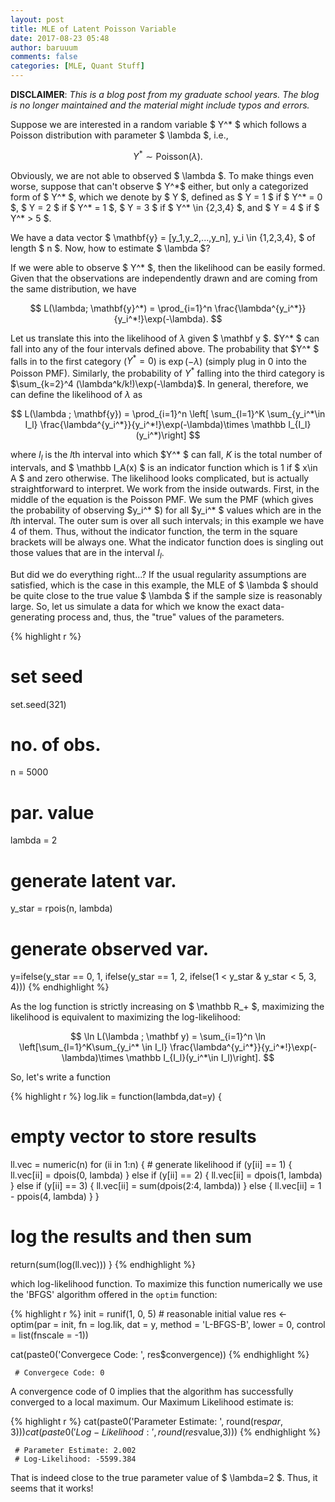 ```yaml
---
layout: post
title: MLE of Latent Poisson Variable
date: 2017-08-23 05:48
author: baruuum
comments: false
categories: [MLE, Quant Stuff]
---
```


**DISCLAIMER**: _This is a blog post from my graduate school years. The blog is no longer maintained and the material might include typos and errors._

Suppose we are interested in a random variable $ Y^* $ which follows a Poisson distribution with parameter $ \lambda $, i.e.,

$$ Y^* \sim \text{Poisson}({\lambda}).$$

Obviously, we are not able to observed $ \lambda $. To make things even worse, suppose that can't observe $ Y^\*$ either, but only a categorized form of $ Y^* $, which we denote by $ Y $, defined as $ Y = 1 $ if $ Y^* = 0 $, $ Y = 2 $ if $ Y^* = 1 $, $  Y = 3  $ if $  Y^* \in \{2,3,4\} $, and $ Y = 4 $ if $ Y^* > 5 $.

We have a data vector $ \mathbf{y} = [y_1,y_2,...,y_n], y_i \in \{1,2,3,4\}, $ of length $ n $. Now, how to estimate $ \lambda $?

If we were able to observe $ Y^* $, then the likelihood can be easily formed. Given that the observations are independently drawn and are coming from the same distribution, we have

$$ L(\lambda; \mathbf{y}^*) = \prod_{i=1}^n \frac{\lambda^{y_i^*}}{y_i^*!}\exp(-\lambda). $$

Let us translate this into the likelihood of $\lambda$ given $ \mathbf y $. $Y^* $ can fall into any of the four intervals defined above. The probability that $Y^* $ falls in to the first category ($Y^* = 0$) is $\exp(−\lambda)$ (simply plug in 0 into the Poisson PMF). Similarly, the probability of $Y^*$ falling into the third category is $\sum_{k=2}^4 (\lambda^k/k!)\exp(-\lambda)$. In general, therefore, we can define the likelihood of $\lambda$ as

$$ L(\lambda ; \mathbf{y}) = \prod_{i=1}^n \left[ \sum_{l=1}^K \sum_{y_i^*\in I_l} \frac{\lambda^{y_i^*}}{y_i^*!}\exp(-\lambda)\times \mathbb I_{I_l}(y_i^*)\right] $$

where $I_l$ is the $l$th interval into which $Y^* $ can fall, $K$ is the total number of intervals, and $ \mathbb I_A(x) $ is an indicator function which is 1 if $ x\in A $ and zero otherwise. The likelihood looks complicated, but is actually straightforward to interpret. We work from the inside outwards. First, in the middle of the equation is the Poisson PMF. We sum the PMF (which gives the probability of observing $y_i^* $) for all $y_i^* $ values which are in the $l$th interval. The outer sum is over all such intervals; in this example we have 4 of them. Thus, without the indicator function, the term in the square brackets will be always one. What the indicator function does is singling out those values that are in the interval $I_l$.

But did we do everything right...? If the usual regularity assumptions are satisfied, which is the case in this example, the MLE of $ \lambda $ should be quite close to the true value $ \lambda $ if the sample size is reasonably large. So, let us simulate a data for which we know the exact data-generating process and, thus, the "true" values of the parameters.

{% highlight r %}
# set seed
set.seed(321) 
# no. of obs.
n = 5000
# par. value
lambda = 2
# generate latent var.
y_star = rpois(n, lambda)
# generate observed var.
y=ifelse(y_star == 0, 1,
         ifelse(y_star == 1, 2,
                ifelse(1 < y_star & y_star < 5, 3, 4)))
{% endhighlight %}

As the log function is strictly increasing on $ \mathbb R_+ $, maximizing the likelihood is equivalent to maximizing the log-likelihood:

$$ \ln L(\lambda ; \mathbf y) = \sum_{i=1}^n \ln \left[\sum_{l=1}^K\sum_{y_i^* \in I_l} \frac{\lambda^{y_i^*}}{y_i^*!}\exp(-\lambda)\times \mathbb I_{I_l}(y_i^*\in I_l)\right]. $$

So, let's write a function

{% highlight r %}
log.lik = function(lambda,dat=y) {
   # empty vector to store results
   ll.vec = numeric(n)
   for (ii in 1:n) { # generate likelihood
      if (y[ii] == 1) {
         ll.vec[ii] = dpois(0, lambda)
      } else if (y[ii] == 2) {
         ll.vec[ii] = dpois(1, lambda)
      } else if (y[ii] == 3) {
         ll.vec[ii] = sum(dpois(2:4, lambda))
      } else {
         ll.vec[ii] = 1 - ppois(4, lambda)
      }
   }
   # log the results and then sum
   return(sum(log(ll.vec)))
}
{% endhighlight %}

which log-likelihood function. To maximize this function numerically we use the 'BFGS' algorithm offered in the `optim` function:

{% highlight r %}
init = runif(1, 0, 5) # reasonable initial value
res <- optim(par = init,
             fn = log.lik,
             dat = y, 
             method = 'L-BFGS-B',
             lower = 0,
             control = list(fnscale = -1))

cat(paste0('Convergece Code: ', res$convergence))
{% endhighlight %}

     # Convergece Code: 0


A convergence code of 0 implies that the algorithm has successfully converged to a local maximum. Our Maximum Likelihood estimate is:

{% highlight r %}
cat(paste0('Parameter Estimate: ', round(res$par,3)))
cat(paste0('Log-Likelihood: ', round(res$value,3)))
{% endhighlight %}


     # Parameter Estimate: 2.002
     # Log-Likelihood: -5599.384


That is indeed close to the true parameter value of $ \lambda=2 $. Thus, it seems that it works!
